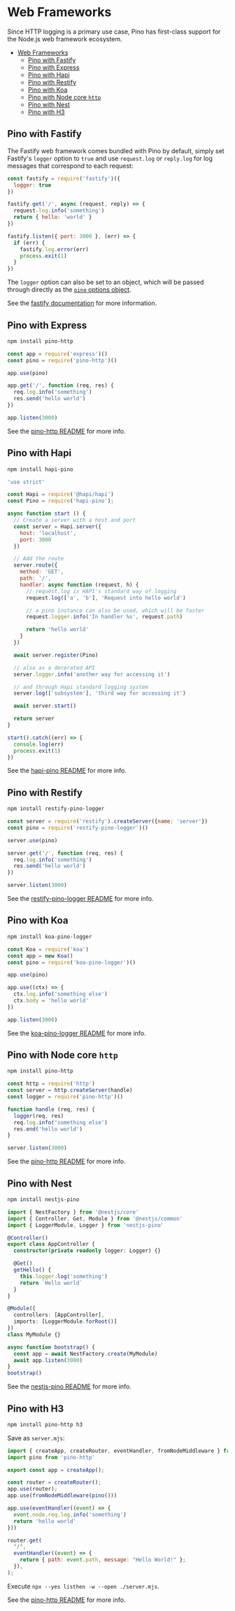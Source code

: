 # Web Frameworks

Since HTTP logging is a primary use case, Pino has first-class support for the Node.js
web framework ecosystem.

- [Web Frameworks](#web-frameworks)
  - [Pino with Fastify](#pino-with-fastify)
  - [Pino with Express](#pino-with-express)
  - [Pino with Hapi](#pino-with-hapi)
  - [Pino with Restify](#pino-with-restify)
  - [Pino with Koa](#pino-with-koa)
  - [Pino with Node core `http`](#pino-with-node-core-http)
  - [Pino with Nest](#pino-with-nest)
  - [Pino with H3](#pino-with-h3)

<a id="fastify"></a>
## Pino with Fastify

The Fastify web framework comes bundled with Pino by default, simply set Fastify's
`logger` option to `true` and use `request.log` or `reply.log` for log messages that correspond
to each request:

```js
const fastify = require('fastify')({
  logger: true
})

fastify.get('/', async (request, reply) => {
  request.log.info('something')
  return { hello: 'world' }
})

fastify.listen({ port: 3000 }, (err) => {
  if (err) {
    fastify.log.error(err)
    process.exit(1)
  }
})
```

The `logger` option can also be set to an object, which will be passed through directly
as the [`pino` options object](/docs/api.md#options-object).

See the [fastify documentation](https://www.fastify.io/docs/latest/Reference/Logging/) for more information.

<a id="express"></a>
## Pino with Express

```sh
npm install pino-http
```

```js
const app = require('express')()
const pino = require('pino-http')()

app.use(pino)

app.get('/', function (req, res) {
  req.log.info('something')
  res.send('hello world')
})

app.listen(3000)
```

See the [pino-http README](https://npm.im/pino-http) for more info.

<a id="hapi"></a>
## Pino with Hapi

```sh
npm install hapi-pino
```

```js
'use strict'

const Hapi = require('@hapi/hapi')
const Pino = require('hapi-pino');

async function start () {
  // Create a server with a host and port
  const server = Hapi.server({
    host: 'localhost',
    port: 3000
  })

  // Add the route
  server.route({
    method: 'GET',
    path: '/',
    handler: async function (request, h) {
      // request.log is HAPI's standard way of logging
      request.log(['a', 'b'], 'Request into hello world')

      // a pino instance can also be used, which will be faster
      request.logger.info('In handler %s', request.path)

      return 'hello world'
    }
  })

  await server.register(Pino)

  // also as a decorated API
  server.logger.info('another way for accessing it')

  // and through Hapi standard logging system
  server.log(['subsystem'], 'third way for accessing it')

  await server.start()

  return server
}

start().catch((err) => {
  console.log(err)
  process.exit(1)
})
```

See the [hapi-pino README](https://npm.im/hapi-pino) for more info.

<a id="restify"></a>
## Pino with Restify

```sh
npm install restify-pino-logger
```

```js
const server = require('restify').createServer({name: 'server'})
const pino = require('restify-pino-logger')()

server.use(pino)

server.get('/', function (req, res) {
  req.log.info('something')
  res.send('hello world')
})

server.listen(3000)
```

See the [restify-pino-logger README](https://npm.im/restify-pino-logger) for more info.

<a id="koa"></a>
## Pino with Koa

```sh
npm install koa-pino-logger
```

```js
const Koa = require('koa')
const app = new Koa()
const pino = require('koa-pino-logger')()

app.use(pino)

app.use((ctx) => {
  ctx.log.info('something else')
  ctx.body = 'hello world'
})

app.listen(3000)
```

See the [koa-pino-logger README](https://github.com/pinojs/koa-pino-logger) for more info.

<a id="http"></a>
## Pino with Node core `http`

```sh
npm install pino-http
```

```js
const http = require('http')
const server = http.createServer(handle)
const logger = require('pino-http')()

function handle (req, res) {
  logger(req, res)
  req.log.info('something else')
  res.end('hello world')
}

server.listen(3000)
```

See the [pino-http README](https://npm.im/pino-http) for more info.


<a id="nest"></a>
## Pino with Nest

```sh
npm install nestjs-pino
```

```ts
import { NestFactory } from '@nestjs/core'
import { Controller, Get, Module } from '@nestjs/common'
import { LoggerModule, Logger } from 'nestjs-pino'

@Controller()
export class AppController {
  constructor(private readonly logger: Logger) {}

  @Get()
  getHello() {
    this.logger.log('something')
    return `Hello world`
  }
}

@Module({
  controllers: [AppController],
  imports: [LoggerModule.forRoot()]
})
class MyModule {}

async function bootstrap() {
  const app = await NestFactory.create(MyModule)
  await app.listen(3000)
}
bootstrap()
```

See the [nestjs-pino README](https://npm.im/nestjs-pino) for more info.


<a id="h3"></a>
## Pino with H3

```sh
npm install pino-http h3
```

Save as `server.mjs`:

```js
import { createApp, createRouter, eventHandler, fromNodeMiddleware } from "h3";
import pino from 'pino-http'

export const app = createApp();

const router = createRouter();
app.use(router);
app.use(fromNodeMiddleware(pino()))

app.use(eventHandler((event) => {
  event.node.req.log.info('something')
  return 'hello world'
}))

router.get(
  "/",
  eventHandler((event) => {
    return { path: event.path, message: "Hello World!" };
  }),
);
```

Execute `npx --yes listhen -w --open ./server.mjs`.

See the [pino-http README](https://npm.im/pino-http) for more info.
